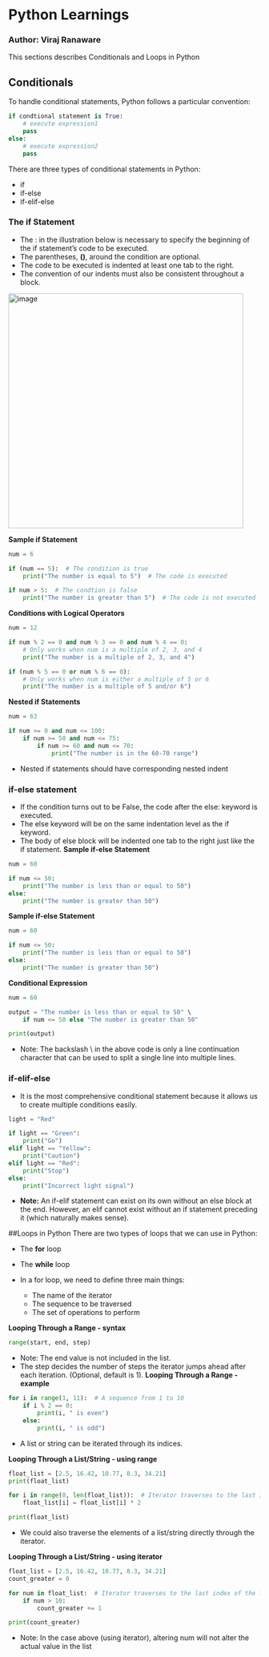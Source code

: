 # Python Learnings
### Author: Viraj Ranaware

This sections describes Conditionals and Loops in Python

## Conditionals
To handle conditional statements, Python follows a particular convention:
```python
if condtional statement is True:
    # execute expression1
    pass
else:
    # execute expression2
    pass 
```
There are three types of conditional statements in Python:
- if
- if-else
- if-elif-else

### The if Statement
- The : in the illustration below is necessary to specify the beginning of the if statement’s code to be executed. 
- The parentheses, **()**, around the condition are optional.
- The code to be executed is indented at least one tab to the right.
- The convention of our indents must also be consistent throughout a block.

<img width="469" alt="image" src="https://user-images.githubusercontent.com/112779376/230457992-a57ad200-b71c-450a-a487-5062124abe81.png">

**Sample if Statement**
```python
num = 6

if (num == 5):  # The condition is true
    print("The number is equal to 5")  # The code is executed

if num > 5:  # The condtion is false
    print("The number is greater than 5")  # The code is not executed
```

**Conditions with Logical Operators**
```python
num = 12

if num % 2 == 0 and num % 3 == 0 and num % 4 == 0:
    # Only works when num is a multiple of 2, 3, and 4
    print("The number is a multiple of 2, 3, and 4")

if (num % 5 == 0 or num % 6 == 0):
    # Only works when num is either a multiple of 5 or 6
    print("The number is a multiple of 5 and/or 6")
```

**Nested if Statements**
```python
num = 63

if num >= 0 and num <= 100:
    if num >= 50 and num <= 75:
        if num >= 60 and num <= 70:
            print("The number is in the 60-70 range")
```
- Nested if statements should have corresponding nested indent

### if-else statement
- If the condition turns out to be False, the code after the else: keyword is executed.
- The else keyword will be on the same indentation level as the if keyword.
- The body of else block will be indented one tab to the right just like the if statement.
**Sample if-else Statement**
```python
num = 60

if num <= 50:
    print("The number is less than or equal to 50")
else:
    print("The number is greater than 50")
```

**Sample if-else Statement**
```python
num = 60

if num <= 50:
    print("The number is less than or equal to 50")
else:
    print("The number is greater than 50")
```

**Conditional Expression**
```python
num = 60

output = "The number is less than or equal to 50" \
    if num <= 50 else "The number is greater than 50"

print(output)
```
- Note: The backslash \ in the above code is only a line continuation character that can be used to split a single line into multiple lines.

### if-elif-else
- It is the most comprehensive conditional statement because it allows us to create multiple conditions easily.
```python
light = "Red"

if light == "Green":
    print("Go")
elif light == "Yellow":
    print("Caution")
elif light == "Red":
    print("Stop")
else:
    print("Incorrect light signal")
```
- **Note:** An if-elif statement can exist on its own without an else block at the end. However, an elif cannot exist without an if statement preceding it (which naturally makes sense).

##Loops in Python
There are two types of loops that we can use in Python:
- The **for** loop
- The **while** loop

- In a for loop, we need to define three main things:  
    - The name of the iterator
    - The sequence to be traversed
    - The set of operations to perform

**Looping Through a Range - syntax**
```python
range(start, end, step)
```
- Note: The end value is not included in the list.
- The step decides the number of steps the iterator jumps ahead after each iteration. (Optional, default is 1).
**Looping Through a Range - example**
```python
for i in range(1, 11):  # A sequence from 1 to 10
    if i % 2 == 0:
        print(i, " is even")
    else:
        print(i, " is odd")
```
- A list or string can be iterated through its indices.

**Looping Through a List/String - using range**
```python
float_list = [2.5, 16.42, 10.77, 8.3, 34.21]
print(float_list)

for i in range(0, len(float_list)):  # Iterator traverses to the last index of the list
    float_list[i] = float_list[i] * 2

print(float_list)
```
- We could also traverse the elements of a list/string directly through the iterator.

**Looping Through a List/String - using iterator**
```python
float_list = [2.5, 16.42, 10.77, 8.3, 34.21]
count_greater = 0

for num in float_list:  # Iterator traverses to the last index of the list
    if num > 10:
        count_greater += 1

print(count_greater)
```
- Note: In the case above (using iterator), altering num will not alter the actual value in the list
